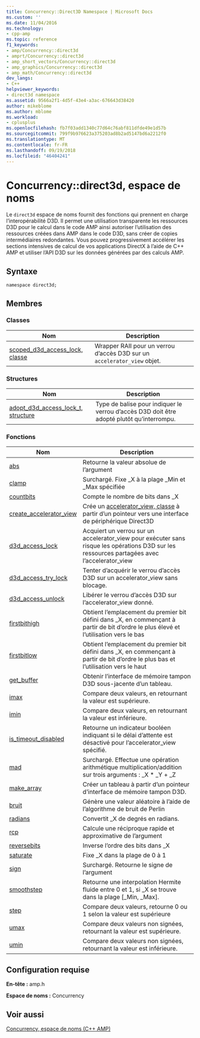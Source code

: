 ```yaml
---
title: Concurrency::Direct3D Namespace | Microsoft Docs
ms.custom: ''
ms.date: 11/04/2016
ms.technology:
- cpp-amp
ms.topic: reference
f1_keywords:
- amp/Concurrency::direct3d
- amprt/Concurrency::direct3d
- amp_short_vectors/Concurrency::direct3d
- amp_graphics/Concurrency::direct3d
- amp_math/Concurrency::direct3d
dev_langs:
- C++
helpviewer_keywords:
- direct3d namespace
ms.assetid: 9566a2f1-4d5f-43e4-a3ac-676643d38420
author: mikeblome
ms.author: mblome
ms.workload:
- cplusplus
ms.openlocfilehash: fb7f03add1340c77d64c76abf811dfde49e1d57b
ms.sourcegitcommit: 799f9b976623a375203ad8b2ad5147bd6a2212f0
ms.translationtype: MT
ms.contentlocale: fr-FR
ms.lasthandoff: 09/19/2018
ms.locfileid: "46404241"
---
```

# <a name="concurrencydirect3d-namespace"></a>Concurrency::direct3d, espace de noms

Le `direct3d` espace de noms fournit des fonctions qui prennent en charge l’interopérabilité D3D. Il permet une utilisation transparente les ressources D3D pour le calcul dans le code AMP ainsi autoriser l’utilisation des ressources créées dans AMP dans le code D3D, sans créer de copies intermédiaires redondantes. Vous pouvez progressivement accélérer les sections intensives de calcul de vos applications DirectX à l’aide de C++ AMP et utiliser l’API D3D sur les données générées par des calculs AMP.

## <a name="syntax"></a>Syntaxe

```
namespace direct3d;
```

## <a name="members"></a>Membres

### <a name="classes"></a>Classes

|Nom|Description|
|----------|-----------------|
|[scoped_d3d_access_lock, classe](scoped-d3d-access-lock-class.md)|Wrapper RAII pour un verrou d’accès D3D sur un `accelerator_view` objet.|

### <a name="structures"></a>Structures

|Nom|Description|
|----------|-----------------|
|[adopt_d3d_access_lock_t, structure](adopt-d3d-access-lock-t-structure.md)|Type de balise pour indiquer le verrou d’accès D3D doit être adopté plutôt qu’interrompu.|

### <a name="functions"></a>Fonctions

|Nom|Description|
|----------|-----------------|
|[abs](concurrency-direct3d-namespace-functions-amp.md#abs)|Retourne la valeur absolue de l’argument|
|[clamp](concurrency-direct3d-namespace-functions-amp.md#clamp)|Surchargé. Fixe _X à la plage _Min et _Max spécifiée|
|[countbits](concurrency-direct3d-namespace-functions-amp.md#countbits)|Compte le nombre de bits dans _X|
|[create_accelerator_view](concurrency-direct3d-namespace-functions-amp.md#create_accelerator_view)|Crée un [accelerator_view, classe](accelerator-view-class.md) à partir d’un pointeur vers une interface de périphérique Direct3D|
|[d3d_access_lock](concurrency-direct3d-namespace-functions-amp.md#d3d_access_lock)|Acquiert un verrou sur un accelerator_view pour exécuter sans risque les opérations D3D sur les ressources partagées avec l’accelerator_view|
|[d3d_access_try_lock](concurrency-direct3d-namespace-functions-amp.md#d3d_access_try_lock)|Tenter d’acquérir le verrou d’accès D3D sur un accelerator_view sans blocage.|
|[d3d_access_unlock](concurrency-direct3d-namespace-functions-amp.md#d3d_access_unlock)|Libérer le verrou d’accès D3D sur l’accelerator_view donné.|
|[firstbithigh](concurrency-direct3d-namespace-functions-amp.md#firstbithigh)|Obtient l’emplacement du premier bit défini dans _X, en commençant à partir de bit d’ordre le plus élevé et l’utilisation vers le bas|
|[firstbitlow](concurrency-direct3d-namespace-functions-amp.md#firstbitlow)|Obtient l’emplacement du premier bit défini dans _X, en commençant à partir de bit d’ordre le plus bas et l’utilisation vers le haut|
|[get_buffer](concurrency-direct3d-namespace-functions-amp.md#get_buffer)|Obtenir l’interface de mémoire tampon D3D sous-jacente d’un tableau.|
|[imax](concurrency-direct3d-namespace-functions-amp.md#imax)|Compare deux valeurs, en retournant la valeur est supérieure.|
|[imin](concurrency-direct3d-namespace-functions-amp.md#imin)|Compare deux valeurs, en retournant la valeur est inférieure.|
|[is_timeout_disabled](concurrency-direct3d-namespace-functions-amp.md#is_timeout_disabled)|Retourne un indicateur booléen indiquant si le délai d’attente est désactivé pour l’accelerator_view spécifié.|
|[mad](concurrency-direct3d-namespace-functions-amp.md#mad)|Surchargé. Effectue une opération arithmétique multiplication/addition sur trois arguments : _X \* _Y + _Z|
|[make_array](concurrency-direct3d-namespace-functions-amp.md#make_array)|Créer un tableau à partir d’un pointeur d’interface de mémoire tampon D3D.|
|[bruit](concurrency-direct3d-namespace-functions-amp.md#noise)|Génère une valeur aléatoire à l’aide de l’algorithme de bruit de Perlin|
|[radians](concurrency-direct3d-namespace-functions-amp.md#radians)|Convertit _X de degrés en radians.|
|[rcp](concurrency-direct3d-namespace-functions-amp.md#rcp)|Calcule une réciproque rapide et approximative de l’argument|
|[reversebits](concurrency-direct3d-namespace-functions-amp.md#reversebits)|Inverse l’ordre des bits dans _X|
|[saturate](concurrency-direct3d-namespace-functions-amp.md#saturate)|Fixe _X dans la plage de 0 à 1|
|[sign](concurrency-direct3d-namespace-functions-amp.md#sign)|Surchargé. Retourne le signe de l’argument|
|[smoothstep](concurrency-direct3d-namespace-functions-amp.md#smoothstep)|Retourne une interpolation Hermite fluide entre 0 et 1, si _X se trouve dans la plage [_Min, _Max].|
|[step](concurrency-direct3d-namespace-functions-amp.md#step)|Compare deux valeurs, retourne 0 ou 1 selon la valeur est supérieure|
|[umax](concurrency-direct3d-namespace-functions-amp.md#umax)|Compare deux valeurs non signées, retournant la valeur est supérieure.|
|[umin](concurrency-direct3d-namespace-functions-amp.md#umin)|Compare deux valeurs non signées, retournant la valeur est inférieure.|

## <a name="requirements"></a>Configuration requise

**En-tête :** amp.h

**Espace de noms :** Concurrency

## <a name="see-also"></a>Voir aussi

[Concurrency, espace de noms (C++ AMP)](concurrency-namespace-cpp-amp.md)
